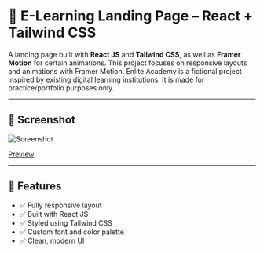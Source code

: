 # 📝 E-Learning Landing Page – React + Tailwind CSS

A landing page built with **React JS** and **Tailwind CSS**, as well as **Framer Motion** for certain animations. This project focuses on responsive layouts and animations with Framer Motion. Enlite Academy is a fictional project inspired by existing digital learning institutions. It is made for practice/portfolio purposes only.

---

## 📸 Screenshot

![Screenshot](https://i.imgur.com/fw5r6EZ.jpeg)

[Preview](https://enlite-academy-lp.netlify.app/)

---

## 🚀 Features

- ✅ Fully responsive layout
- ✅ Built with React JS
- ✅ Styled using Tailwind CSS
- ✅ Custom font and color palette
- ✅ Clean, modern UI